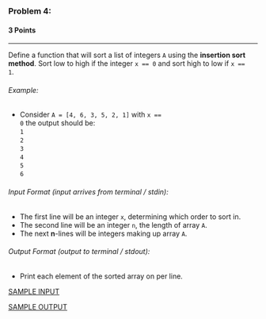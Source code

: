 ### Problem 4:
#### 3 Points

---

Define a function that will sort a list of integers <code>A</code> using the **insertion sort method**. Sort low to high if the integer <code>x == 0</code> and sort high to low if  <code>x == 1</code>.

###### Example:

- Consider <code>A = [4, 6, 3, 5, 2, 1]</code> with <code>x == 0</code> the output should be: <br>
<code>1</code><br><code>2</code><br><code>3</code><br><code>4</code><br><code>5</code><br><code>6</code>

###### Input Format (input arrives from terminal / stdin):

- The first line will be an integer <code>x</code>, determining which order to sort in.
- The second line will be an integer <code>n</code>, the length of array <code>A</code>.
- The next **n**-lines will be integers making up array <code>A</code>.
###### Output Format (output to terminal / stdout):

- Print each element of the sorted array on per line.


[SAMPLE INPUT](input.txt)

[SAMPLE OUTPUT](output.txt)
